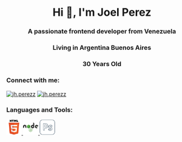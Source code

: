 <h1 align="center">Hi 👋, I'm Joel Perez</h1>
<h3 align="center">A passionate frontend developer from Venezuela</h3>
<h3 align="center">Living in Argentina Buenos Aires</h3>
<h3 align="center">30 Years Old</h3>



<h3 align="left">Connect with me:</h3>
<p align="left">
<a href="https://instagram.com/jh.perezz" target="blank"><img align="center" src="https://raw.githubusercontent.com/rahuldkjain/github-profile-readme-generator/master/src/images/icons/Social/instagram.svg" alt="jh.perezz" height="30" width="40" /></a>
  <a href="https://www.linkedin.com/in/joel-ygor-perez-perez-00b6b6140/" target="blank"><img align="center" src="https://raw.githubusercontent.com/rahuldkjain/github-profile-readme-generator/master/src/images/icons/Social/instagram.svg" alt="jh.perezz" height="30" width="40" /></a>
</p>
</p>

<h3 align="left">Languages and Tools:</h3>
<p align="left"> <a href="https://www.w3.org/html/" target="_blank" rel="noreferrer"> <img src="https://raw.githubusercontent.com/devicons/devicon/master/icons/html5/html5-original-wordmark.svg" alt="html5" width="40" height="40"/> </a> <a href="https://nodejs.org" target="_blank" rel="noreferrer"> <img src="https://raw.githubusercontent.com/devicons/devicon/master/icons/nodejs/nodejs-original-wordmark.svg" alt="nodejs" width="40" height="40"/> </a> <a href="https://www.photoshop.com/en" target="_blank" rel="noreferrer"> <img src="https://raw.githubusercontent.com/devicons/devicon/master/icons/photoshop/photoshop-line.svg" alt="photoshop" width="40" height="40"/> </a> </p>
